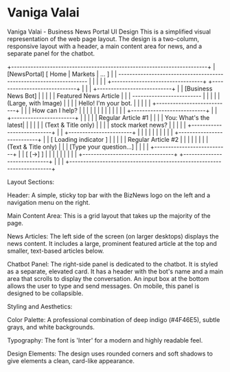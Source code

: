# Vaniga Valai

Vaniga Valai - Business News Portal UI Design
This is a simplified visual representation of the web page layout. The design is a two-column, responsive layout with a header, a main content area for news, and a separate panel for the chatbot.

+-----------------------------------------------------------------------+
|  [NewsPortal]                               [ Home | Markets | ... ]  |
|  -------------------------------------------------------------------  |
|                                                                     | |
|  +---------------------------------+  +-----------------------------+ |
|  |  +---------------------------+  |  |  [Business News Bot]        | |
|  |  |  Featured News Article    |  |  |  -------------------------  | |
|  |  |  (Large, with Image)      |  |  |  | Hello! I'm your bot.  |  | |
|  |  +---------------------------+  |  |  | How can I help?       |  | |
|  |                                 |  |  |                       |  | |
|  |  +---------------------------+  |  |  +-----------------------+  | |
|  |  |  Regular Article #1       |  |  |  | You: What's the latest|  | |
|  |  |  (Text & Title only)      |  |  |  | stock market news?    |  | |
|  |  +---------------------------+  |  |  +-----------------------+  | |
|  |                                 |  |                             | |
|  |  +---------------------------+  |  |  [  Loading indicator ]     | |
|  |  |  Regular Article #2       |  |  |                             | |
|  |  |  (Text & Title only)      |  |  |  [Type your question...]    | |
|  |  +---------------------------+  |  |  [       [->]            ]  | |
|  |                                 |  |                             | |
|  +---------------------------------+  +-----------------------------+ |
|                                                                       |
+-----------------------------------------------------------------------+

Layout Sections:

Header: A simple, sticky top bar with the BizNews logo on the left and a navigation menu on the right.

Main Content Area: This is a grid layout that takes up the majority of the page.

News Articles: The left side of the screen (on larger desktops) displays the news content. It includes a large, prominent featured article at the top and smaller, text-based articles below.

Chatbot Panel: The right-side panel is dedicated to the chatbot. It is styled as a separate, elevated card. It has a header with the bot's name and a main area that scrolls to display the conversation. An input box at the bottom allows the user to type and send messages. On mobile, this panel is designed to be collapsible.

Styling and Aesthetics:

Color Palette: A professional combination of deep indigo (#4F46E5), subtle grays, and white backgrounds.

Typography: The font is 'Inter' for a modern and highly readable feel.

Design Elements: The design uses rounded corners and soft shadows to give elements a clean, card-like appearance.

